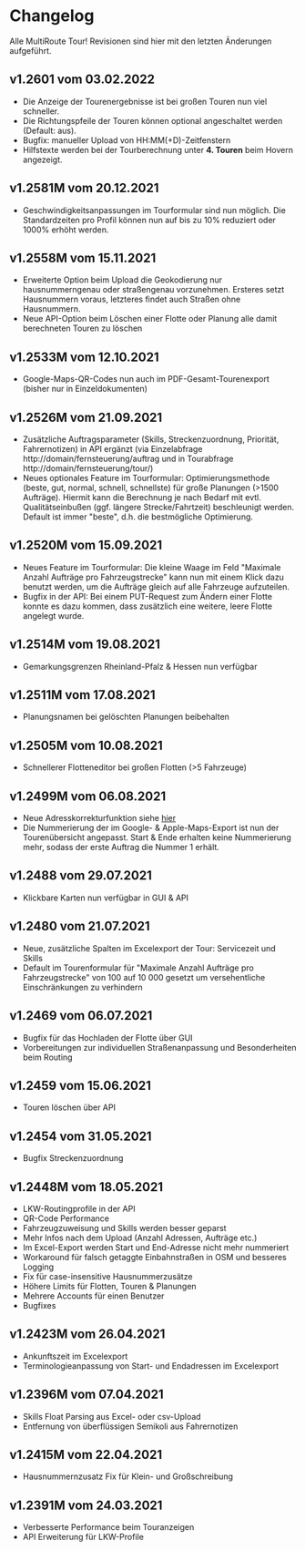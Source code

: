 # Changelog

Alle MultiRoute Tour! Revisionen sind hier mit den letzten Änderungen aufgeführt.

## v1.2601 vom 03.02.2022
- Die Anzeige der Tourenergebnisse ist bei großen Touren nun viel schneller.
- Die Richtungspfeile der Touren können optional angeschaltet werden (Default: aus).
- Bugfix: manueller Upload von HH:MM(+D)-Zeitfenstern 
- Hilfstexte werden bei der Tourberechnung unter **4. Touren** beim Hovern angezeigt.

## v1.2581M vom 20.12.2021
- Geschwindigkeitsanpassungen im Tourformular sind nun möglich. Die Standardzeiten pro Profil können nun auf bis zu 10% reduziert oder 1000% erhöht werden.

## v1.2558M vom 15.11.2021
- Erweiterte Option beim Upload die Geokodierung nur hausnummerngenau oder straßengenau vorzunehmen. Ersteres setzt Hausnummern voraus, letzteres findet auch Straßen ohne Hausnummern.
- Neue API-Option beim Löschen einer Flotte oder Planung alle damit berechneten Touren zu löschen 

## v1.2533M vom 12.10.2021
- Google-Maps-QR-Codes nun auch im PDF-Gesamt-Tourenexport (bisher nur in Einzeldokumenten)

## v1.2526M vom 21.09.2021
- Zusätzliche Auftragsparameter (Skills, Streckenzuordnung, Priorität, Fahrernotizen) in API ergänzt (via Einzelabfrage http://domain/fernsteuerung/auftrag und in Tourabfrage http://domain/fernsteuerung/tour/<tour-id>)
- Neues optionales Feature im Tourformular: Optimierungsmethode (beste, gut, normal, schnell, schnellste) für große Planungen (>1500 Aufträge). Hiermit kann die Berechnung je nach Bedarf mit evtl. Qualitätseinbußen (ggf. längere Strecke/Fahrtzeit) beschleunigt werden. Default ist immer "beste", d.h. die bestmögliche Optimierung.

## v1.2520M vom 15.09.2021
- Neues Feature im Tourformular: Die kleine Waage im Feld "Maximale Anzahl Aufträge pro Fahrzeugstrecke" kann nun mit einem Klick dazu benutzt werden, um die Aufträge gleich auf alle Fahrzeuge aufzuteilen.
- Bugfix in der API: Bei einem PUT-Request zum Ändern einer Flotte konnte es dazu kommen, dass zusätzlich eine weitere, leere Flotte angelegt wurde. 

## v1.2514M vom 19.08.2021
- Gemarkungsgrenzen Rheinland-Pfalz & Hessen nun verfügbar

## v1.2511M vom 17.08.2021
- Planungsnamen bei gelöschten Planungen beibehalten

## v1.2505M vom 10.08.2021
- Schnellerer Flotteneditor bei großen Flotten (>5 Fahrzeuge)

## v1.2499M vom 06.08.2021
- Neue Adresskorrekturfunktion siehe [hier](https://multiroute-tour.de/tipps/#adressen-korrigieren-mit-google-maps) 
- Die Nummerierung der im Google- & Apple-Maps-Export ist nun der Tourenübersicht angepasst. Start & Ende erhalten keine Nummerierung mehr, sodass der erste Auftrag die Nummer 1 erhält.

## v1.2488 vom 29.07.2021
- Klickbare Karten nun verfügbar in GUI & API 

## v1.2480 vom 21.07.2021
- Neue, zusätzliche Spalten im Excelexport der Tour: Servicezeit und Skills 
- Default im Tourenformular für "Maximale Anzahl Aufträge pro Fahrzeugstrecke" von 100 auf 10 000 gesetzt um versehentliche Einschränkungen zu verhindern

## v1.2469 vom 06.07.2021
- Bugfix für das Hochladen der Flotte über GUI 
- Vorbereitungen zur individuellen Straßenanpassung und Besonderheiten beim Routing

## v1.2459 vom 15.06.2021
- Touren löschen über API

## v1.2454 vom 31.05.2021
- Bugfix Streckenzuordnung

## v1.2448M vom 18.05.2021
- LKW-Routingprofile in der API
- QR-Code Performance
- Fahrzeugzuweisung und Skills werden besser geparst
- Mehr Infos nach dem Upload (Anzahl Adressen, Aufträge etc.)
- Im Excel-Export werden Start und End-Adresse nicht mehr nummeriert
- Workaround für falsch getaggte Einbahnstraßen in OSM und besseres Logging
- Fix für case-insensitive Hausnummerzusätze
- Höhere Limits für Flotten, Touren & Planungen
- Mehrere Accounts für einen Benutzer
- Bugfixes

## v1.2423M vom 26.04.2021
- Ankunftszeit im Excelexport
- Terminologieanpassung von Start- und Endadressen im Excelexport

## v1.2396M vom 07.04.2021
- Skills Float Parsing aus Excel- oder csv-Upload
- Entfernung von überflüssigen Semikoli aus Fahrernotizen

## v1.2415M vom 22.04.2021
- Hausnummernzusatz Fix für Klein- und Großschreibung

## v1.2391M vom 24.03.2021
- Verbesserte Performance beim Touranzeigen
- API Erweiterung für LKW-Profile
